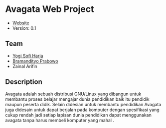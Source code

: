 # Avagata Web Project

* [Website](http://avagata.com/)
* Version: 0.1

## Team

* [Yogi Sofi Harja](http://yohisofiharja.wordpress.com/)
* [Bramandityo Prabowo](http://bramandityo.com/)
* Zainal Arifin

## Description

Avagata adalah sebuah distribusi GNU/Linux yang dibangun untuk membantu proses belajar mengajar dunia pendidikan baik itu
pendidik maupun peserta didik. Selain didesian untuk membantu pendidikan Avagata juga didesain untuk dapat berjalan pada
komputer dengan spesifikasi yang cukup rendah jadi setiap lapisan dunia pendidikan dapat menggunakan avagata tanpa harus 
membeli komputer yang mahal .

